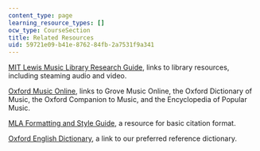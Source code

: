 ```yaml
---
content_type: page
learning_resource_types: []
ocw_type: CourseSection
title: Related Resources
uid: 59721e09-b41e-8762-84fb-2a7531f9a341
---
```


[MIT Lewis Music Library Research Guide](https://libraries.mit.edu/music/), links to library resources, including steaming audio and video.

[Oxford Music Online](http://www.oxfordmusiconline.com/page/subscribe), links to Grove Music Online, the Oxford Dictionary of Music, the Oxford Companion to Music, and the Encyclopedia of Popular Music.

[MLA Formatting and Style Guide](https://owl.english.purdue.edu/owl/resource/747/01/), a resource for basic citation format.

[Oxford English Dictionary](http://www.oed.com/), a link to our preferred reference dictionary.
